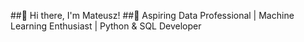 ##👋 Hi there, I'm Mateusz!
##🚀 Aspiring Data Professional | Machine Learning Enthusiast | Python & SQL Developer

